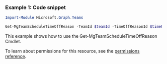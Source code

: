 ### Example 1: Code snippet

```powershellImport-Module Microsoft.Graph.Teams

Get-MgTeamScheduleTimeOffReason -TeamId $teamId -TimeOffReasonId $timeOffReasonId
```
This example shows how to use the Get-MgTeamScheduleTimeOffReason Cmdlet.
To learn about permissions for this resource, see the [permissions reference](/graph/permissions-reference).


